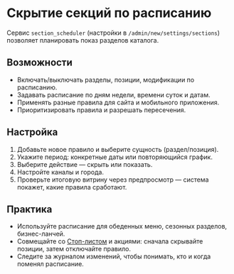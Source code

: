 # Скрытие секций по расписанию

Сервис `section_scheduler` (настройки в `/admin/new/settings/sections`) позволяет планировать показ разделов каталога.

## Возможности

- Включать/выключать разделы, позиции, модификации по расписанию.
- Задавать расписание по дням недели, времени суток и датам.
- Применять разные правила для сайта и мобильного приложения.
- Приоритизировать правила и разрешать пересечения.

## Настройка

1. Добавьте новое правило и выберите сущность (раздел/позиция).
2. Укажите период: конкретные даты или повторяющийся график.
3. Выберите действие — скрыть или показать.
4. Настройте каналы и города.
5. Проверьте итоговую витрину через предпросмотр — система покажет, какие правила сработают.

## Практика

- Используйте расписание для обеденных меню, сезонных разделов, бизнес-ланчей.
- Совмещайте со [Стоп-листом](../catalog/stop-list.md) и акциями: сначала скрывайте позиции, затем отключайте правило.
- Следите за журналом изменений, чтобы понимать, кто и когда поменял расписание.
